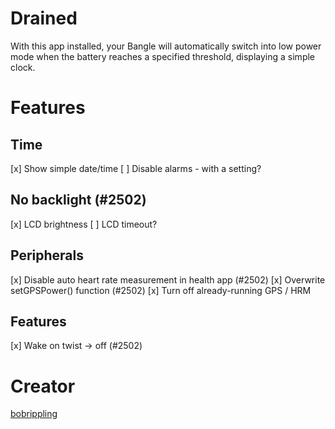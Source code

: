 # Drained

With this app installed, your Bangle will automatically switch into low power mode when the battery reaches a specified threshold, displaying a simple clock.

# Features

## Time
[x] Show simple date/time
[ ] Disable alarms - with a setting?

## No backlight (#2502)
[x] LCD brightness
[ ] LCD timeout?

## Peripherals
[x] Disable auto heart rate measurement in health app (#2502)
[x] Overwrite setGPSPower() function (#2502)
[x] Turn off already-running GPS / HRM

## Features
[x] Wake on twist -> off (#2502)

# Creator

[bobrippling](https://github.com/bobrippling/)
